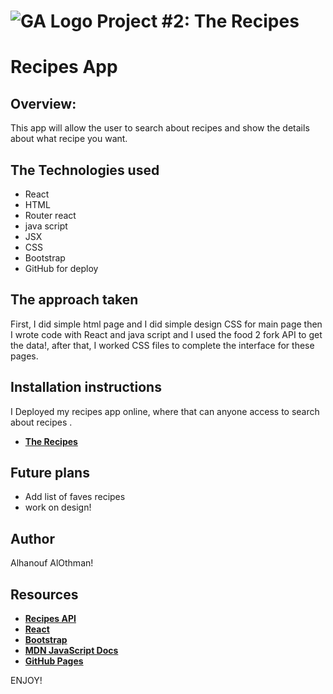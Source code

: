 # ![GA Logo](https://ga-dash.s3.amazonaws.com/production/assets/logo-9f88ae6c9c3871690e33280fcf557f33.png) Project #2: The Recipes

# Recipes App

## Overview:
This app will allow the user to search about  recipes and show the details about what  recipe you want.


## The Technologies used
- React
- HTML
- Router react
- java script
- JSX
- CSS
- Bootstrap
- GitHub for deploy

## The approach taken
First, I did simple html page and I did simple design CSS for main page then I wrote code with React and java script and I used the food 2 fork API to get the data!,
after that, I worked CSS files to complete the interface for these pages.



## Installation instructions
I Deployed my  recipes app online, where that can anyone  access to search about recipes .
- **[The  Recipes ](https://alhanoufoth33.github.io/recipes/)**

## Future plans

- Add list of faves recipes  
- work on design!

## Author
Alhanouf AlOthman!


## Resources
- **[ Recipes API](https://www.food2fork.com/)**
- **[React](https://reactjs.org/)**
- **[Bootstrap](https://getbootstrap.com/)**
- **[MDN JavaScript Docs](https://developer.mozilla.org/en-US/docs/Web/JavaScript)**
- **[GitHub Pages](https://pages.github.com)**

ENJOY!

 


